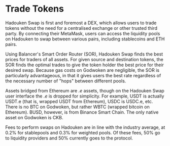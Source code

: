 # Trade Tokens

Hadouken Swap is first and foremost a DEX, which allows users to trade tokens without the need for a centralised exchange or other trusted third party. By connecting their MetaMask, users can access the liquidity pools on Hadouken to swap between various pairs, including stablecoins and ETH pairs.

Using Balancer's Smart Order Router (SOR), Hadouken Swap finds the best prices for traders of all assets. For given source and destination tokens, the SOR finds the optimal trades to give the token holder the best price for their desired swap. Because gas costs on Godwoken are negligible, the SOR is particularly advantageous, in that it gives users the best rate regardless of the necessary number of "hops" between different pools.

Assets bridged from Ethereum are _.e_ assets, though on the Hadouken Swap user interface the _.e_ is dropped for simplicity. For example, USDT is actually USDT.e (that is, wrapped USDT from Ethereum), USDC is USDC.e, etc. There is no BTC on Godwoken, but rather WBTC (wrapped bitcoin on Ethereum). BUSD, however, is from Binance Smart Chain. The only native asset on Godwoken is CKB.

Fees to perform swaps on Hadouken are in line with the industry average, at 0.2% for stablepools and 0.3% for weighted pools. Of these fees, 50% go to liquidity providers and 50% currently goes to the protocol.
